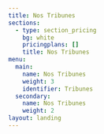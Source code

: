 ```yaml
---
title: Nos Tribunes
sections:
  - type: section_pricing
    bg: white
    pricingplans: []
    title: Nos Tribunes
menu:
  main:
    name: Nos Tribunes
    weight: 3
    identifier: Tribunes
  secondary:
    name: Nos Tribunes
    weight: 2
layout: landing
---
```

